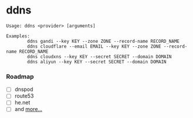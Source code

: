 # ddns
```
Usage: ddns <provider> [arguments]

Examples:
        ddns gandi --key KEY --zone ZONE --record-name RECORD_NAME
        ddns cloudflare --email EMAIL --key KEY --zone ZONE --record-name RECORD_NAME
        ddns cloudxns --key KEY --secret SECRET --domain DOMAIN
        ddns aliyun --key KEY --secret SECRET --domain DOMAIN
```
### Roadmap
- [ ] dnspod
- [ ] route53
- [ ] he.net
- [ ] and [more...](https://github.com/Neilpang/acme.sh/tree/master/dnsapi)
